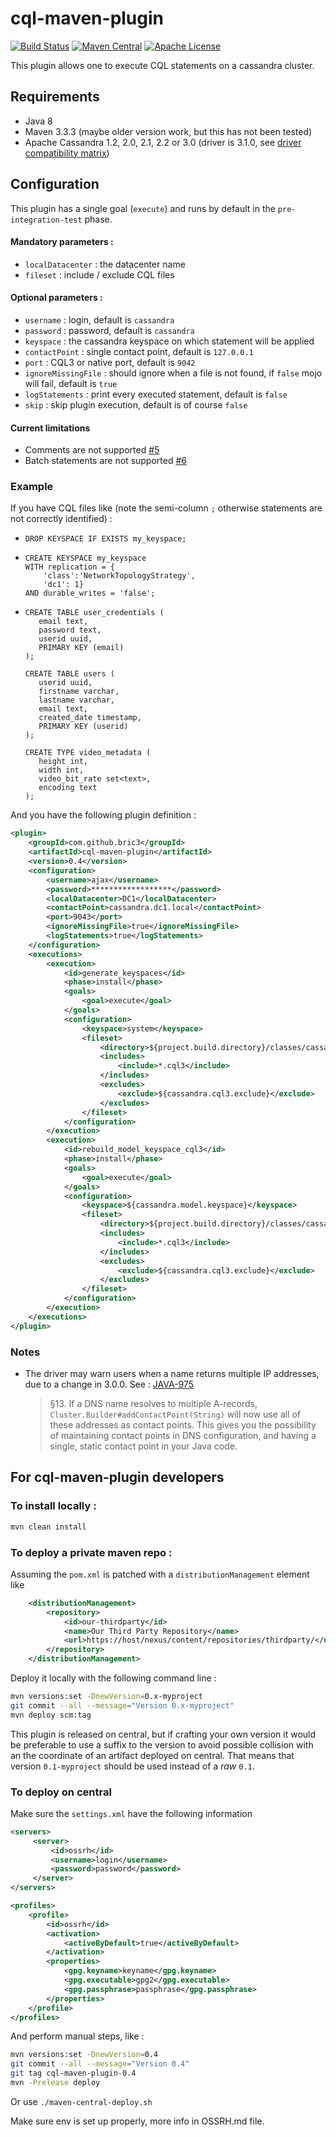 # cql-maven-plugin

[![Build Status](https://travis-ci.org/bric3/cql-maven-plugin.svg)](https://travis-ci.org/bric3/cql-maven-plugin) [![Maven Central](https://maven-badges.herokuapp.com/maven-central/com.github.bric3.maven/cql-maven-plugin/badge.svg?style=flat)](https://maven-badges.herokuapp.com/maven-central/com.github.bric3.maven/cql-maven-plugin) [![Apache License](http://img.shields.io/badge/license-Apache-blue.svg) ](https://github.com/bric3/cql-maven-plugin/blob/master/LICENSE)


This plugin allows one to execute CQL statements on a cassandra cluster.

## Requirements

 * Java 8
 * Maven 3.3.3 (maybe older version work, but this has not been tested)
 * Apache Cassandra 1.2, 2.0, 2.1, 2.2 or 3.0 (driver is 3.1.0, see [driver compatibility matrix](http://docs.datastax.com/en/developer/java-driver//3.1/manual/native_protocol/))

## Configuration

This plugin has a single goal (`execute`) and runs by default in the `pre-integration-test` phase.

#### Mandatory parameters :

 * `localDatacenter` : the datacenter name
 * `fileset` : include / exclude CQL files

#### Optional parameters :

 * `username` : login, default is `cassandra`
 * `password` : password, default is `cassandra`
 * `keyspace` : the cassandra keyspace on which statement will be applied
 * `contactPoint` : single contact point, default is `127.0.0.1`
 * `port` : CQL3 or native port, default is `9042`
 * `ignoreMissingFile` : should ignore when a file is not found, if `false` mojo will fail, default is `true`
 * `logStatements` : print every executed statement, default is `false`
 * `skip` : skip plugin execution, default is of course `false`

#### Current limitations

* Comments are not supported [#5](https://github.com/bric3/cql-maven-plugin/issues/5)
* Batch statements are not supported [#6](https://github.com/bric3/cql-maven-plugin/issues/6)

### Example

If you have CQL files like (note the semi-column `;` otherwise statements are not correctly identified) :

* ```cql
  DROP KEYSPACE IF EXISTS my_keyspace;
  ```

* ```cql
  CREATE KEYSPACE my_keyspace 
  WITH replication = { 
      'class':'NetworkTopologyStrategy', 
      'dc1': 1} 
  AND durable_writes = 'false';
  ```

* ```cql
  CREATE TABLE user_credentials (
     email text,
     password text,
     userid uuid,
     PRIMARY KEY (email)
  );
  
  CREATE TABLE users (
     userid uuid,
     firstname varchar,
     lastname varchar,
     email text,
     created_date timestamp,
     PRIMARY KEY (userid)
  );
  
  CREATE TYPE video_metadata (
     height int,
     width int,
     video_bit_rate set<text>,
     encoding text
  );
  ``` 

And you have the following plugin definition :

```xml
<plugin>
    <groupId>com.github.bric3</groupId>
    <artifactId>cql-maven-plugin</artifactId>
    <version>0.4</version>
    <configuration>
        <username>ajax</username>
        <password>******************</password>
        <localDatacenter>DC1</localDatacenter>
        <contactPoint>cassandra.dc1.local</contactPoint>
        <port>9043</port>
        <ignoreMissingFile>true</ignoreMissingFile>
        <logStatements>true</logStatements>
    </configuration>
    <executions>
        <execution>
            <id>generate_keyspaces</id>
            <phase>install</phase>
            <goals>
                <goal>execute</goal>
            </goals>
            <configuration>
                <keyspace>system</keyspace>
                <fileset>
                    <directory>${project.build.directory}/classes/cassandra/all-keyspaces</directory>
                    <includes>
                        <include>*.cql3</include>
                    </includes>
                    <excludes>
                        <exclude>${cassandra.cql3.exclude}</exclude>
                    </excludes>
                </fileset>
            </configuration>
        </execution>
        <execution>
            <id>rebuild_model_keyspace_cql3</id>
            <phase>install</phase>
            <goals>
                <goal>execute</goal>
            </goals>
            <configuration>
                <keyspace>${cassandra.model.keyspace}</keyspace>
                <fileset>
                    <directory>${project.build.directory}/classes/cassandra/model</directory>
                    <includes>
                        <include>*.cql3</include>
                    </includes>
                    <excludes>
                        <exclude>${cassandra.cql3.exclude}</exclude>
                    </excludes>
                </fileset>
            </configuration>
        </execution>
    </executions>
</plugin>

```


### Notes

* The driver may warn users when a name returns multiple IP addresses, due to a change in 3.0.0. See : [JAVA-975](https://datastax-oss.atlassian.net/browse/JAVA-975)

  > §13. If a DNS name resolves to multiple A-records, `Cluster.Builder#addContactPoint(String)` will now use all of these addresses as contact points. This gives you the possibility of maintaining contact points in DNS configuration, and having a single, static contact point in your Java code.


## For cql-maven-plugin developers 

### To install locally :

```bash
mvn clean install
```

### To deploy a private maven repo :

Assuming the `pom.xml` is patched with a `distributionManagement` element like 

```xml
    <distributionManagement>
        <repository>
            <id>our-thirdparty</id>
            <name>Our Third Party Repository</name>
            <url>https://host/nexus/content/repositories/thirdparty/</url>
        </repository>
    </distributionManagement>
```

Deploy it locally with the following command line : 

```bash
mvn versions:set -DnewVersion=0.x-myproject
git commit --all --message="Version 0.x-myproject"
mvn deploy scm:tag
```

This plugin is released on central, but if crafting your own version it would be preferable to use a suffix to the version to avoid possible collision with an the coordinate of an artifact deployed on central. That means that version `0.1-myproject` should be used instead of a _raw_ `0.1`.

### To deploy on central

Make sure the `settings.xml` have the following information

```xml
<servers>                                                                                                                                                                             
     <server>
         <id>ossrh</id>
         <username>login</username>
         <password>password</password>
     </server>
</servers>
```

```xml
<profiles>
    <profile>
        <id>ossrh</id>
        <activation>
            <activeByDefault>true</activeByDefault>
        </activation>
        <properties>
            <gpg.keyname>keyname</gpg.keyname>
            <gpg.executable>gpg2</gpg.executable>
            <gpg.passphrase>passphrase</gpg.passphrase>
        </properties>
    </profile>
</profiles>
```

And perform manual steps, like :

```bash
mvn versions:set -DnewVersion=0.4
git commit --all --message="Version 0.4"
git tag cql-maven-plugin-0.4
mvn -Prelease deploy
```

Or use `./maven-central-deploy.sh`

Make sure env is set up properly, more info in OSSRH.md file.
